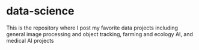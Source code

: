 # data-science
This is the repository where I post my favorite data projects including general image processing and object tracking, farming and ecology AI, and medical AI projects

